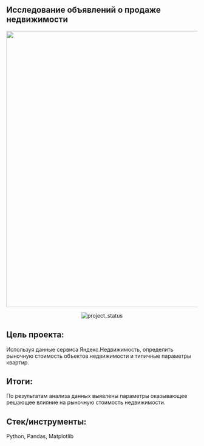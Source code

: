 ## Исследование объявлений о продаже недвижимости
<p align="center">
      <img src="https://i.ibb.co/jbPFLjM/hss.jpg" width="726">
</p>

<p align="center">
   <img src="https://img.shields.io/badge/project%20status-completed-turquoise" alt="project_status">
</p>

## Цель проекта:
Используя данные сервиса Яндекс.Недвижимость, определить рыночную стоимость объектов недвижимости и типичные параметры квартир.

## Итоги:
По результатам анализа данных выявлены параметры оказывающее решающее влияние на рыночную стоимость недвижимости.

## Стек/инструменты:
Python, Pandas, Matplotlib

